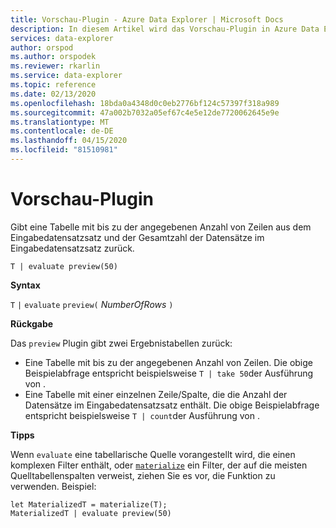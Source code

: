 ```yaml
---
title: Vorschau-Plugin - Azure Data Explorer | Microsoft Docs
description: In diesem Artikel wird das Vorschau-Plugin in Azure Data Explorer beschrieben.
services: data-explorer
author: orspod
ms.author: orspodek
ms.reviewer: rkarlin
ms.service: data-explorer
ms.topic: reference
ms.date: 02/13/2020
ms.openlocfilehash: 18bda0a4348d0c0eb2776bf124c57397f318a989
ms.sourcegitcommit: 47a002b7032a05ef67c4e5e12de7720062645e9e
ms.translationtype: MT
ms.contentlocale: de-DE
ms.lasthandoff: 04/15/2020
ms.locfileid: "81510981"
---
```

# <a name="preview-plugin"></a>Vorschau-Plugin

Gibt eine Tabelle mit bis zu der angegebenen Anzahl von Zeilen aus dem Eingabedatensatzsatz und der Gesamtzahl der Datensätze im Eingabedatensatzsatz zurück.

```kusto
T | evaluate preview(50)
```

**Syntax**

`T` `|` `evaluate` `preview(` *NumberOfRows* `)`

**Rückgabe**

Das `preview` Plugin gibt zwei Ergebnistabellen zurück:
* Eine Tabelle mit bis zu der angegebenen Anzahl von Zeilen.
  Die obige Beispielabfrage entspricht beispielsweise `T | take 50`der Ausführung von .
* Eine Tabelle mit einer einzelnen Zeile/Spalte, die die Anzahl der Datensätze im Eingabedatensatzsatz enthält.
  Die obige Beispielabfrage entspricht beispielsweise `T | count`der Ausführung von .

**Tipps**

Wenn `evaluate` eine tabellarische Quelle vorangestellt wird, die einen komplexen Filter enthält, oder [`materialize`](materializefunction.md) ein Filter, der auf die meisten Quelltabellenspalten verweist, ziehen Sie es vor, die Funktion zu verwenden. Beispiel:

```kusto
let MaterializedT = materialize(T);
MaterializedT | evaluate preview(50)
```